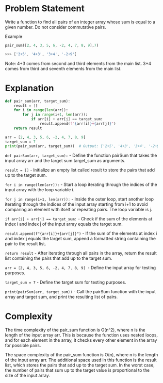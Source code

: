 # Problem Statement

Write a function to find all pairs of an integer array whose sum is equal to a given number. Do not consider commutative pairs.

Example

```python
pair_sum([2, 4, 3, 5, 6, -2, 4, 7, 8, 9],7)

>>> ['2+5', '4+3', '3+4', '-2+9']
```

Note:
4+3 comes from second and third elements from the main list.
3+4 comes from third and seventh elements from the main list.
# Explanation

```python
def pair_sum(arr, target_sum):
    result = []
    for i in range(len(arr)):
        for j in range(i+1, len(arr)):
            if arr[i] + arr[j] == target_sum:
                result.append(f"{arr[i]}+{arr[j]}")
    return result
 
arr = [2, 4, 3, 5, 6, -2, 4, 7, 8, 9]
target_sum = 7
print(pair_sum(arr, target_sum))  # Output: ['2+5', '4+3', '3+4', '-2+9']
```

`def pairSum(arr, target_sum):` - Define the function pairSum that takes the input array arr and the target sum target_sum as arguments.

`result = []` - Initialize an empty list called result to store the pairs that add up to the target sum.

`for i in range(len(arr)):` - Start a loop iterating through the indices of the input array with the loop variable i.

`for j in range(i+1, len(arr)):` - Inside the outer loop, start another loop iterating through the indices of the input array starting from i+1 to avoid comparing an element with itself or repeating pairs. The loop variable is j.

`if arr[i] + arr[j] == target_sum:` - Check if the sum of the elements at index i and index j of the input array equals the target sum.

`result.append(f"{arr[i]}+{arr[j]}")` - If the sum of the elements at index i and index j equals the target sum, append a formatted string containing the pair to the result list.

`return result` - After iterating through all pairs in the array, return the result list containing the pairs that add up to the target sum.

`arr = [2, 4, 3, 5, 6, -2, 4, 7, 8, 9] `- Define the input array for testing purposes.

`target_sum = 7` - Define the target sum for testing purposes.

`print(pairSum(arr, target_sum))` - Call the pairSum function with the input array and target sum, and print the resulting list of pairs.
# Complexity

The time complexity of the pair_sum function is O(n^2), where n is the length of the input array arr. This is because the function uses nested loops, and for each element in the array, it checks every other element in the array for possible pairs.

The space complexity of the pair_sum function is O(n), where n is the length of the input array arr. The additional space used in this function is the result list, which stores the pairs that add up to the target sum. In the worst case, the number of pairs that sum up to the target value is proportional to the size of the input array.